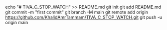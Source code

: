 echo "# TIVA_C_STOP_WATCH" >> README.md
git init
git add README.md
git commit -m "first commit"
git branch -M main
git remote add origin https://github.com/KhalidAmrTammam/TIVA_C_STOP_WATCH.git
git push -u origin main
